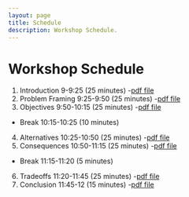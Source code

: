 ```yaml
---
layout: page
title: Schedule
description: Workshop Schedule.
---
```


# Workshop Schedule

1. Introduction	9-9:25 (25 minutes) -[pdf file](01_Introduction.pdf)
2. Problem Framing	9:25-9:50 (25 minutes) -[pdf file](02_ProblemFraming.pdf)
3. Objectives	9:50-10:15 (25 minutes) -[pdf file](03_Objectives.pdf)

* Break	10:15-10:25 (10 minutes)

4. Alternatives	10:25-10:50 (25 minutes) -[pdf file](04_Alternatives.pdf)
5. Consequences	10:50-11:15 (25 minutes) -[pdf file](05_Consequences.pdf)

* Break	11:15-11:20 (5 minutes)

6. Tradeoffs	11:20-11:45 (25 minutes) -[pdf file](06_Tradeoffs.pdf)
7. Conclusion	11:45-12 (15 minutes) -[pdf file](07_Conclusions.pdf)

